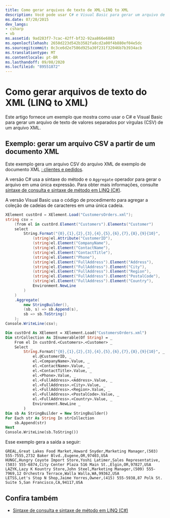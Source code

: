 ```yaml
---
title: Como gerar arquivos de texto de XML-LINQ to XML
description: Você pode usar C# e Visual Basic para gerar um arquivo de texto de valores separados por vírgulas (CSV) de um arquivo XML. Este artigo oferece um exemplo.
ms.date: 07/20/2015
dev_langs:
- csharp
- vb
ms.assetid: 9ad283f7-7cac-42ff-bf32-92aa866e6883
ms.openlocfilehash: 2650d223d542b3582fa8cd2a00f4b880ef04e5dc
ms.sourcegitcommit: 0c3ce6d2e7586d925a30f231f32046b7b3934acb
ms.translationtype: MT
ms.contentlocale: pt-BR
ms.lasthandoff: 09/08/2020
ms.locfileid: "89551872"
---
```

# <a name="how-to-generate-text-files-from-xml-linq-to-xml"></a>Como gerar arquivos de texto do XML (LINQ to XML)

Este artigo fornece um exemplo que mostra como usar o C# e Visual Basic para gerar um arquivo de texto de valores separados por vírgulas (CSV) de um arquivo XML.

## <a name="example-generate-a-csv-file-from-an-xml-document"></a>Exemplo: gerar um arquivo CSV a partir de um documento XML

Este exemplo gera um arquivo CSV do arquivo XML de exemplo de documento XML [: clientes e pedidos](sample-xml-file-customers-orders.md).

A versão C# usa a sintaxe do método e o `Aggregate` operador para gerar o arquivo em uma única expressão. Para obter mais informações, consulte [sintaxe de consulta e sintaxe de método em LINQ (C#)](../../csharp/programming-guide/concepts/linq/query-syntax-and-method-syntax-in-linq.md).

A versão Visual Basic usa o código de procedimento para agregar a coleção de cadeias de caracteres em uma única cadeia.

```csharp
XElement custOrd = XElement.Load("CustomersOrders.xml");
string csv =
    (from el in custOrd.Element("Customers").Elements("Customer")
    select
        String.Format("{0},{1},{2},{3},{4},{5},{6},{7},{8},{9}{10}",
            (string)el.Attribute("CustomerID"),
            (string)el.Element("CompanyName"),
            (string)el.Element("ContactName"),
            (string)el.Element("ContactTitle"),
            (string)el.Element("Phone"),
            (string)el.Element("FullAddress").Element("Address"),
            (string)el.Element("FullAddress").Element("City"),
            (string)el.Element("FullAddress").Element("Region"),
            (string)el.Element("FullAddress").Element("PostalCode"),
            (string)el.Element("FullAddress").Element("Country"),
            Environment.NewLine
        )
    )
    .Aggregate(
        new StringBuilder(),
        (sb, s) => sb.Append(s),
        sb => sb.ToString()
    );
Console.WriteLine(csv);
```

```vb
Dim custOrd As XElement = XElement.Load("CustomersOrders.xml")
Dim strCollection As IEnumerable(Of String) = _
    From el In custOrd.<Customers>.<Customer> _
    Select _
        String.Format("{0},{1},{2},{3},{4},{5},{6},{7},{8},{9}{10}", _
            el.@CustomerID, _
            el.<CompanyName>.Value, _
            el.<ContactName>.Value, _
            el.<ContactTitle>.Value, _
            el.<Phone>.Value, _
            el.<FullAddress>.<Address>.Value, _
            el.<FullAddress>.<City>.Value, _
            el.<FullAddress>.<Region>.Value, _
            el.<FullAddress>.<PostalCode>.Value, _
            el.<FullAddress>.<Country>.Value, _
            Environment.NewLine _
        )
Dim sb As StringBuilder = New StringBuilder()
For Each str As String In strCollection
    sb.Append(str)
Next
Console.WriteLine(sb.ToString())
```

Esse exemplo gera a saída a seguir:

```output
GREAL,Great Lakes Food Market,Howard Snyder,Marketing Manager,(503) 555-7555,2732 Baker Blvd.,Eugene,OR,97403,USA
HUNGC,Hungry Coyote Import Store,Yoshi Latimer,Sales Representative,(503) 555-6874,City Center Plaza 516 Main St.,Elgin,OR,97827,USA
LAZYK,Lazy K Kountry Store,John Steel,Marketing Manager,(509) 555-7969,12 Orchestra Terrace,Walla Walla,WA,99362,USA
LETSS,Let's Stop N Shop,Jaime Yorres,Owner,(415) 555-5938,87 Polk St. Suite 5,San Francisco,CA,94117,USA
```

## <a name="see-also"></a>Confira também

- [Sintaxe de consulta e sintaxe de método em LINQ (C#)](../../csharp/programming-guide/concepts/linq/query-syntax-and-method-syntax-in-linq.md)
